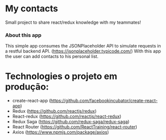 # My contacts
Small project to share react/redux knowledge with my teammates!

### About this app
This simple app consumes the JSONPlaceholder API to simulate requests in a restful backend API. (https://jsonplaceholder.typicode.com/)
With this app the user can add contacts to his personal list.


# Technologies o projeto em produção:
- create-react-app (https://github.com/facebookincubator/create-react-app)
- Redux (https://github.com/reactjs/redux)
- React-redux (https://github.com/reactjs/react-redux)
- Redux Saga (https://github.com/redux-saga/redux-saga)
- React Router (https://github.com/ReactTraining/react-router)
- Axios (https://www.npmjs.com/package/axios)

